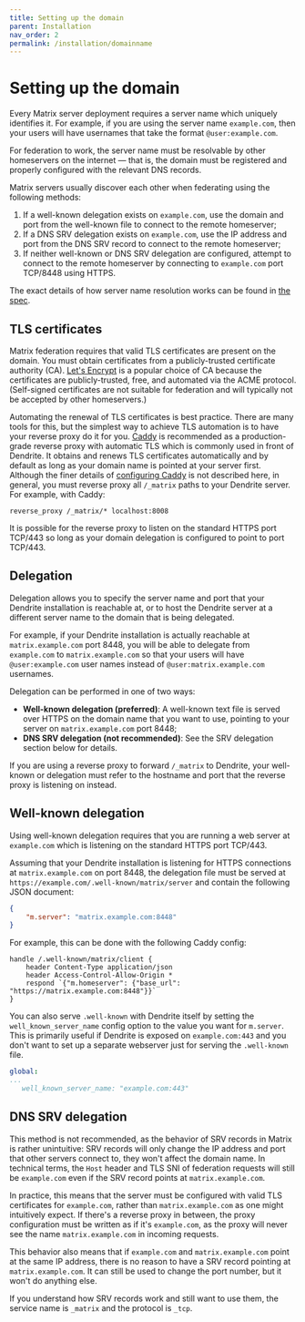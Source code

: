 ```yaml
---
title: Setting up the domain
parent: Installation
nav_order: 2
permalink: /installation/domainname
---
```


# Setting up the domain

Every Matrix server deployment requires a server name which uniquely identifies it. For
example, if you are using the server name `example.com`, then your users will have usernames
that take the format `@user:example.com`.

For federation to work, the server name must be resolvable by other homeservers on the internet
— that is, the domain must be registered and properly configured with the relevant DNS records.

Matrix servers usually discover each other when federating using the following methods:

1. If a well-known delegation exists on `example.com`, use the domain and port from the
   well-known file to connect to the remote homeserver;
2. If a DNS SRV delegation exists on `example.com`, use the IP address and port from the DNS SRV
   record to connect to the remote homeserver;
3. If neither well-known or DNS SRV delegation are configured, attempt to connect to the remote
   homeserver by connecting to `example.com` port TCP/8448 using HTTPS.

The exact details of how server name resolution works can be found in
[the spec](https://spec.matrix.org/v1.3/server-server-api/#resolving-server-names).

## TLS certificates

Matrix federation requires that valid TLS certificates are present on the domain. You must
obtain certificates from a publicly-trusted certificate authority (CA). [Let's Encrypt](https://letsencrypt.org)
is a popular choice of CA because the certificates are publicly-trusted, free, and automated
via the ACME protocol. (Self-signed certificates are not suitable for federation and will typically
not be accepted by other homeservers.)

Automating the renewal of TLS certificates is best practice. There are many tools for this,
but the simplest way to achieve TLS automation is to have your reverse proxy do it for you.
[Caddy](https://caddyserver.com) is recommended as a production-grade reverse proxy with
automatic TLS which is commonly used in front of Dendrite. It obtains and renews TLS certificates
automatically and by default as long as your domain name is pointed at your server first.
Although the finer details of [configuring Caddy](https://caddyserver.com/docs/) is not described
here, in general, you must reverse proxy all `/_matrix` paths to your Dendrite server. For example,
with Caddy:

```
reverse_proxy /_matrix/* localhost:8008
```

It is possible for the reverse proxy to listen on the standard HTTPS port TCP/443 so long as your
domain delegation is configured to point to port TCP/443.

## Delegation

Delegation allows you to specify the server name and port that your Dendrite installation is
reachable at, or to host the Dendrite server at a different server name to the domain that
is being delegated.

For example, if your Dendrite installation is actually reachable at `matrix.example.com` port 8448,
you will be able to delegate from `example.com` to `matrix.example.com` so that your users will have
`@user:example.com` user names instead of `@user:matrix.example.com` usernames.

Delegation can be performed in one of two ways:

* **Well-known delegation (preferred)**: A well-known text file is served over HTTPS on the domain
  name that you want to use, pointing to your server on `matrix.example.com` port 8448;
* **DNS SRV delegation (not recommended)**: See the SRV delegation section below for details.

If you are using a reverse proxy to forward `/_matrix` to Dendrite, your well-known or delegation
must refer to the hostname and port that the reverse proxy is listening on instead.

## Well-known delegation

Using well-known delegation requires that you are running a web server at `example.com` which
is listening on the standard HTTPS port TCP/443.

Assuming that your Dendrite installation is listening for HTTPS connections at `matrix.example.com`
on port 8448, the delegation file must be served at `https://example.com/.well-known/matrix/server`
and contain the following JSON document:

```json
{
    "m.server": "matrix.example.com:8448"
}
```

For example, this can be done with the following Caddy config:

```
handle /.well-known/matrix/client {
	header Content-Type application/json
	header Access-Control-Allow-Origin *
	respond `{"m.homeserver": {"base_url": "https://matrix.example.com:8448"}}`
}
```

You can also serve `.well-known` with Dendrite itself by setting the `well_known_server_name` config
option to the value you want for `m.server`. This is primarily useful if Dendrite is exposed on
`example.com:443` and you don't want to set up a separate webserver just for serving the `.well-known`
file.

```yaml
global:
...
   well_known_server_name: "example.com:443"
```

## DNS SRV delegation

This method is not recommended, as the behavior of SRV records in Matrix is rather unintuitive:
SRV records will only change the IP address and port that other servers connect to, they won't
affect the domain name. In technical terms, the `Host` header and TLS SNI of federation requests
will still be `example.com` even if the SRV record points at `matrix.example.com`.

In practice, this means that the server must be configured with valid TLS certificates for
`example.com`, rather than `matrix.example.com` as one might intuitively expect. If there's a
reverse proxy in between, the proxy configuration must be written as if it's `example.com`, as the
proxy will never see the name `matrix.example.com` in incoming requests.

This behavior also means that if `example.com` and `matrix.example.com` point at the same IP
address, there is no reason to have a SRV record pointing at `matrix.example.com`. It can still
be used to change the port number, but it won't do anything else.

If you understand how SRV records work and still want to use them, the service name is `_matrix` and
the protocol is `_tcp`.
